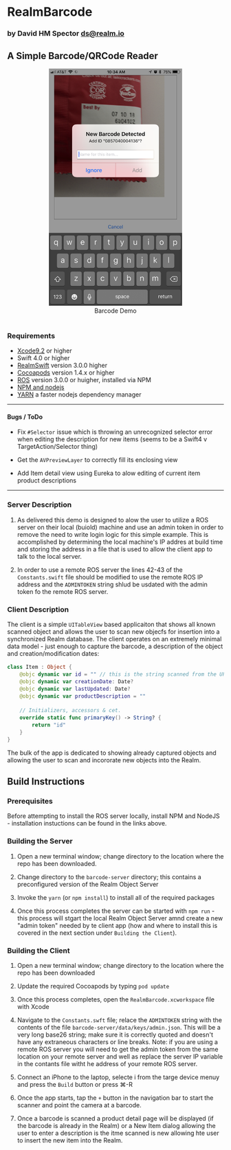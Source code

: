 # RealmBarcode
### by David HM Spector <ds@realm.io>

## A Simple Barcode/QRCode Reader

<center> <img src="Graphics/barcode-demo.png" width="310" height="552" /><br/>Barcode Demo</center><br>

### Requirements
- [Xcode9.2](https://itunes.apple.com/us/app/xcode/id497799835?mt=12) or higher
- Swift 4.0 or higher
- [RealmSwift](https://realm.io/products/realm-database) version 3.0.0 higher
- [Cocoapods](https://www.cocoapods.org) version 1.4.x or higher
- [ROS](https://realm.io/products) version 3.0.0 or huigher, installed via NPM
- [NPM and nodejs](https://www.npmjs.com/get-npm)
- [YARN](https://yarnpkg.com/en/) a faster nodejs dependency manager

<hr>

#### Bugs / ToDo

- Fix `#Selector` issue which is throwing an unrecognized selector error when editing the description for new items (seems to be a Swift4 v TargetAction/Selector thing)

- Get the `AVPreviewLayer` to correctly fill its enclosing view 
  
- Add Item detail view using Eureka to alow editing of current item product descriptions
<hr>

### Server Description

1. As delivered this demo is designed to alow the user to utilize a ROS server on their local (buiold) machine and use an admin token in order to remove the need to write login logic for this simple example. This is accomplished by determining the local machine's IP addres at build time and storing the address in a file that is used to allow the client app to talk to the local server.

2. In order to use a remote ROS server the lines 42-43 of the `Constants.swift` file should be modified to use the remote ROS IP address and the `ADMINTOKEN`  string shlud be usdated with the admin token fo the remote ROS server. 

### Client Description

The client is a simple `UITableView` based applicaiton that shows all known scanned object and allows the user to scan new objecfs for insertion into a synchronized  Realm database. The client operates on an extremely minimal data model  - just enough to capture the barcode, a description of the object and creation/modification dates:

```swift
class Item : Object {
    @objc dynamic var id = "" // this is the string scanned from the UPC or QRCode
    @objc dynamic var creationDate: Date?
    @objc dynamic var lastUpdated: Date?
    @objc dynamic var productDescription = ""
    
    // Initializers, accessors & cet.
    override static func primaryKey() -> String? {
        return "id"
    }
} 
```

The bulk of the app is dedicated to showing already captured  objects and allowing the user to scan and incororate new objects into the Realm.

## Build Instructions

### Prerequisites
Before attempting to install the ROS server locally, install NPM and NodeJS - installation instuctions can be found in the links above.

###  Building the Server

  1. Open  a new terminal window; change directory to the location where the repo has been downloaded.
  
  2. Change directory to the `barcode-server` directory; this contains a preconfigured version of the Realm Object Server
  
  3.  Invoke the `yarn` (or `npm install`) to install all of the required packages
  
  4.  Once this process completes the server can be started with `npm run`  - this process will stgart the local Realm Object Server amnd create a new "admin token" needed by te client app (how and where to install this is covered in the next section under `Building the Client`).
  
### Building the Client

  1. Open a new terminal window; change directory to the location where the repo has been downloaded

  2. Update the required Cocoapods by typing `pod update`
  
  3. Once this process completes, open the `RealmBarcode.xcworkspace` file with Xcode
  
  4. Navigate to the `Constants.swft` file; relace the `ADMINTOKEN` string with the contents of the file `barcode-server/data/keys/admin.json`.   This will be a very long base26 string; make sure it is correctly quoted and doesn't have any extraneous characters or line breaks.  Note: if you are using a remote ROS server you will need to get the admin token from the same location on your remote server and well as replace the server IP variable in the contants file witht he address of your remote ROS server.
  5. Connect an iPhone to the laptop, selecte i from the targe device menuy and press the `Build` button or press ⌘-R
  6. Once the app starts, tap the `+` button  in the navigation bar to start the scanner and point the camera at a barcode. 
  7. Once a barcode is scanned a product detail page will be displayed (if the barcode is already in the Realm) or a New Item dialog allowing the user to enter a description is the itme scanned is new allowing hte user to insert the new item into the Realm.

